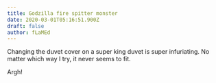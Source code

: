 ```yaml
---
title: Godzilla fire spitter monster
date: 2020-03-01T05:16:51.900Z
draft: false
author: fLaMEd
---
```

Changing the duvet cover on a super king duvet is super infuriating. No matter which way I try, it never seems to fit. 

Argh!
